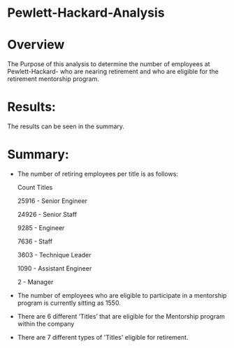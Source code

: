 # Pewlett-Hackard-Analysis


# Overview 

The Purpose of this analysis to determine the number of employees at Pewlett-Hackard- who are nearing retirement and who are eligible for the retirement mentorship program.


 # Results:
 
The results can be seen in the summary. 


# Summary:

* The number of retiring employees per title is as follows:
  
   Count	Titles
  
	25916 - Senior Engineer
  
  24926 - Senior Staff
	
  9285	- Engineer
	
  7636	- Staff
	
  3603	- Technique Leader
	
  1090	- Assistant Engineer
	
  2	    - Manager

* The number of employees who are eligible to participate in a mentorship program is currently sitting as 1550.
* There are 6 different ‘Titles’ that are eligible for the Mentorship program within the company
* There are 7 different types of 'Titles' eligible for retirement.  
